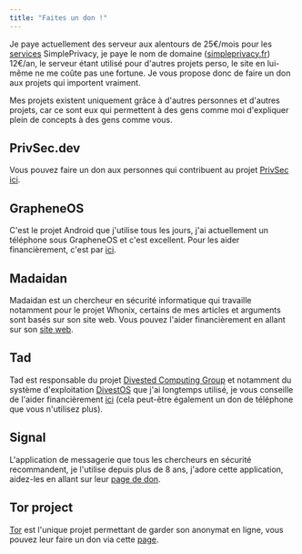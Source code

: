 ```yaml
---
title: "Faites un don !"
---
```


Je paye actuellement des serveur aux alentours de 25€/mois pour les [services](https://services.simpleprivacy.fr) SimplePrivacy, je paye le nom de domaine ([simpleprivacy.fr](https://simpleprivacy.fr)) 12€/an, le serveur étant utilisé pour d'autres projets perso, le site en lui-même ne me coûte pas une fortune. Je vous propose donc de faire un don aux projets qui importent vraiment.

Mes projets existent uniquement grâce à d'autres personnes et d'autres projets, car ce sont eux qui permettent à des gens comme moi d'expliquer plein de concepts à des gens comme vous.

## PrivSec.dev

Vous pouvez faire un don aux personnes qui contribuent au projet [PrivSec](https://privsec.dev) [ici](https://privsec.dev/donate).

## GrapheneOS

C'est le projet Android que j'utilise tous les jours, j'ai actuellement un téléphone sous GrapheneOS et c'est excellent. Pour les aider financièrement, c'est par [ici](https://grapheneos.org/donate).

## Madaidan

Madaidan est un chercheur en sécurité informatique qui travaille notamment pour le projet Whonix, certains de mes articles et arguments sont basés sur son site web. Vous pouvez l'aider financièrement en allant sur son [site web](https://madaidans-insecurities.github.io/).

## Tad

Tad est responsable du projet [Divested Computing Group](https://divested.dev/) et notamment du système d'exploitation [DivestOS](https://divestos.org/) que j'ai longtemps utilisé, je vous conseille de l'aider financièrement [ici](https://divested.dev/pages/donate) (cela peut-être également un don de téléphone que vous n'utilisez plus).

## Signal

L'application de messagerie que tous les chercheurs en sécurité recommandent, je l'utilise depuis plus de 8 ans, j'adore cette application, aidez-les en allant sur leur [page de don](https://www.signal.org/donate/).

## Tor project

[Tor](https://www.torproject.org/) est l'unique projet permettant de garder son anonymat en ligne, vous pouvez leur faire un don via cette [page](https://donate.torproject.org/).
